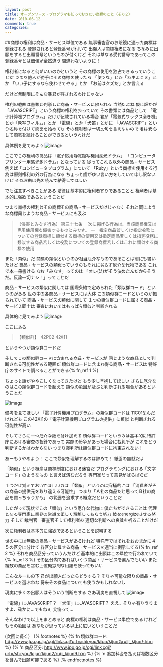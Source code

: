 ```yaml
---
layout: post
title: オープンソース・プログラマも知っておきたい商標のこと（その２）
date: 2010-06-12
comments: true
categories:
---
```




##商標の権利は商品・サービス単位である
無事審査官のお眼鏡に適った商標は登録される
登録されると登録番号が付いて
出願人は商標権者になる
ちなみに出願をすると出願番号というものが付くけど
それは単なる受付番号であってこの登録番号とは価値が全然違う
間違わないように！

権利者になると何がいいのかというと
その商標の使用を独占できるっていうことだ
つまり他人が勝手にその商標を使ったら
「使うな」とか「カネよこせ」とか
「いい子にするなら使わせてやる」とか
「お前はクズだ」とか言える

だけど無制限にそんな暴君が許されるわけじゃない

権利の範囲は書類に列挙した商品・サービスに限られる
当然だよね
仮に誰かが「JAVASCRIPT」という商標の権利を持っていて
その書類には商品として
「電子計算機プログラム」だけが記載されている場合
君が「電気式ワックス磨き機」とか「映写フィルム」とか
「電線」とか「犬笛」とかに
「JAVASCRIPT」という名称を付けて商売を始めても
その権利者は一切文句を言えないので
君は安心して商売を続けることができるというわけだ

具体例を見てみよう
![image](http://img.f.hatena.ne.jp/images/fotolife/k/keyesberry/20100612/20100612182836.png)


ここでこの権利の商品は「電子応用静電複写機用感光ドラム」
「コンピュータプリンター用感光体ドラム」となっている
従ってこれら以外の商品・サービス
例えば「コンピュータプログラム」について
「Ruby」という商標を使用する行為は原則権利の外の行為になる
ちょっと歯がゆい言い方をしていて申し訳ないけど
その理由は先を読んで納得してほしい

でも注意すべきことがある
法律は基本的に権利者寄りであることと
権利者は基本的に強欲であるということだ

つまり商標の権利はその商標その商品・サービスだけじゃなく
それと同じような商標同じような商品・サービスにも及ぶ
> 
> （侵害とみなす行為）
> 第三十七条
> 　次に掲げる行為は、当該商標権又は専用使用権を侵害するものとみなす。
> 一　指定商品若しくは指定役務についての登録商標に類似する商標の使用又は指定商品若しくは指定役務に類似する商品若しくは役務についての登録商標若しくはこれに類似する商標の使用

また「類似」だ
商標の類似というのが相当厄介なものであることは前にも書いたけど
商品・サービスの類似っていうのもそれに劣らず厄介な代物である
これで本一冊書ける
なお「みなす」ってのは
「オレ(法)がそう決めたんだからそうだ。反論一切ナシ！」ってことだ

商品・サービスの類似に関しては
国際条約で定められた「類似群コード」というのがある
世の中の各商品・サービスには大体
この類似群コードというのが振られていて
商品・サービスの類似に関して
１つの類似群コードに属する商品・サービス同士は
審査においてはもっぱら類似と判断される

具体的に見てみよう
![image](http://img.f.hatena.ne.jp/images/fotolife/k/keyesberry/20100612/20100612182837.png)


ここにある
> 
> 【類似群】　42P02 42X11

というやつが類似群コードだ

そしてこの類似群コードに含まれる商品・サービスが
同じような商品として判断される可能性がある範囲だ
類似群コードに含まれ得る商品・サービスは
特許庁のサイトで調べることができる{% fn_ref 1 %}

ちょっと話がややこしくなってきたけど
もう少し辛抱してほしい
さらに厄介なのはこの類似群コードを超えて
類似の範囲が及ぶと判断される場合があるということだ

![image](http://img.f.hatena.ne.jp/images/fotolife/k/keyesberry/20100612/20100612182838.png)


備考を見てほしい
「電子計算機用プログラム」の類似群コードは
11C01なんだけれども
この42X11の「電子計算機用プログラムの提供」に類似
と判断される可能性が高い

そしてさらに一つ厄介な話を付け加える
類似群コードというのは基本的に特許庁における審査の指針であって
実際の紛争があった場合に裁判所が
これをどう判断するかはわからない
つまり裁判所は類似群コードに拘束されない！

あーもうやめよう！
ここで類似を理解するのは諦めて！
紙面の無駄だよ

「類似」という概念は商標制度における迷宮だ
プログラミングにおける「文字コード」のようなもの
と言えば済むだろう
専門家だって意見がばらばらだ

１つだけ覚えておいてほしいのは
「類似」というのは究極的には
「消費者がその商品の提供元を取り違える可能性」
つまり「Ａ社の商品だと思ってＢ社の商品を買っちゃうかも」
の範囲を追求する概念だということだ

したがって現状でこの「類似」という厄介な代物に
僕たちができることは
代理となる専門家に業界の常識を正しく理解してもらう努力
彼をenergizeさせる努力
そして
裁判官　審査官そして権利者の
適切な判断への良識を祈ることだけだ

次に権利者は基本的に強欲であるということを説明する

世の中には無数の商品・サービスがあるけれど
特許庁ではそれをおおまかに４５の区分に分けて
各区分に属する商品・サービスを適当に例示してる{% fn_ref 2 %}
それを商品区分っていうんだけど
基本的に出願はこの単位で行われていて{% fn_ref 3 %}
その区分内であればいくつ商品・サービスを選んでもいい
また複数の商品を含む上位概念的な用語を使ってもいい

こんなルールの下
君が出願人だったらどうする？
そりゃ可能な限りの商品・サービスを選ぶわな
将来その商品についても使うかもしれないし

現実に多くの出願人はそういう判断をする
さあ現実を直視して
![image](http://img.f.hatena.ne.jp/images/fotolife/k/keyesberry/20100612/20100612182839.png)


「電線」にJAVASCRIPT？
「犬笛」にJAVASCRIPT？
ええ、そりゃ有りうりますよ、確かに...でもねぇ
犬笛って...

そんなわけで以上をまとめると
商標の権利は商品・サービス単位である
けれどもその範囲は
あなたが思っている以上に広いということだ

(次回に続く）
{% footnotes %}
   {% fn 類似群コード: http://www.jpo.go.jp/cgi/link.cgi?url=/shiryou/kijun/kijun2/ruiji_kijun9.htm %}
   {% fn 商品区分: http://www.jpo.go.jp/cgi/link.cgi?url=/shiryou/kijun/kijun2/ruiji_kijun9.htm %}
   {% fn 追加料金を払えば複数区分を含んで出願可能である %}
{% endfootnotes %}
